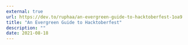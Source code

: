 ```yaml
---
external: true
url: https://dev.to/ruphaa/an-evergreen-guide-to-hacktoberfest-1oa9
title: "An Evergreen Guide to Hacktoberfest"
description: ""
date: 2021-08-18
---
```

